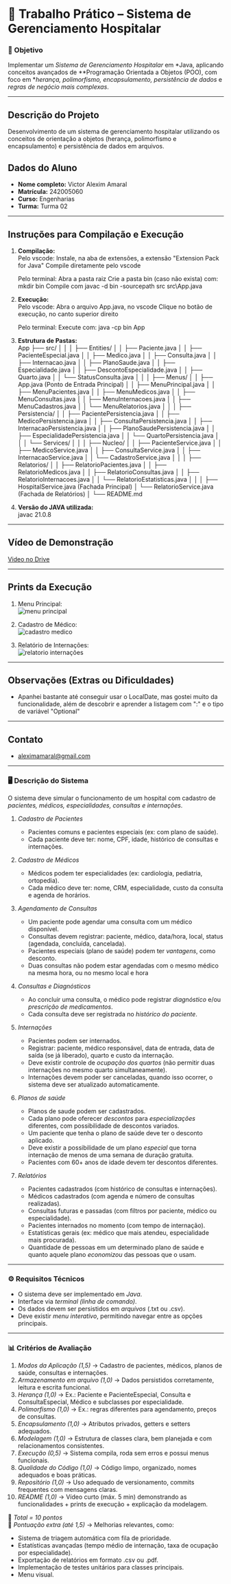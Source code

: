# 🏥 Trabalho Prático – Sistema de Gerenciamento Hospitalar  

### 🎯 Objetivo  
Implementar um *Sistema de Gerenciamento Hospitalar* em *Java, aplicando conceitos avançados de **Programação Orientada a Objetos (POO), com foco em **herança, polimorfismo, encapsulamento, persistência de dados* e *regras de negócio mais complexas*.  

---
## Descrição do Projeto

Desenvolvimento de um sistema de gerenciamento hospitalar utilizando os conceitos de orientação a objetos (herança, polimorfismo e encapsulamento) e persistência de dados em arquivos.

## Dados do Aluno

- **Nome completo:** Victor Alexim Amaral
- **Matrícula:** 242005060
- **Curso:** Engenharias
- **Turma:** Turma 02

---

## Instruções para Compilação e Execução

1. **Compilação:**  
   Pelo vscode:
      Instale, na aba de extensões, a extensão "Extension Pack for Java"
      Compile diretamente pelo vscode

   Pelo terminal:
      Abra a pasta raiz
      Crie a pasta bin (caso não exista) com:
         mkdir bin
      Compile com
         javac -d bin -sourcepath src src\App.java


2. **Execução:**  
   Pelo vscode:
      Abra o arquivo App.java, no vscode
      Clique no botão de execução, no canto superior direito

   Pelo terminal:
      Execute com:
         java -cp bin App

3. **Estrutura de Pastas:**  
 App 
├── src/
│   │
│   ├── Entities/
│   │   ├── Paciente.java
│   │   ├── PacienteEspecial.java
│   │   ├── Medico.java
│   │   ├── Consulta.java
│   │   ├── Internacao.java
│   │   ├── PlanoSaude.java
│   │   ├── Especialidade.java
│   │   ├── DescontoEspecialidade.java
│   │   ├── Quarto.java
│   │   └── StatusConsulta.java
│   │
│   ├── Menus/
│   │   ├── App.java (Ponto de Entrada Principal)
│   │   ├── MenuPrincipal.java 
│   │   ├── MenuPacientes.java
│   │   ├── MenuMedicos.java
│   │   ├── MenuConsultas.java
│   │   ├── MenuInternacoes.java
│   │   ├── MenuCadastros.java
│   │   └── MenuRelatorios.java
│   │
│   ├── Persistencia/
│   │   ├── PacientePersistencia.java
│   │   ├── MedicoPersistencia.java
│   │   ├── ConsultaPersistencia.java
│   │   ├── InternacaoPersistencia.java
│   │   ├── PlanoSaudePersistencia.java
│   │   ├── EspecialidadePersistencia.java
│   │   └── QuartoPersistencia.java
│   │
│   └── Services/
│       │
│       ├── Nucleo/
│       │   ├── PacienteService.java
│       │   ├── MedicoService.java
│       │   ├── ConsultaService.java
│       │   ├── InternacaoService.java
│       │   └── CadastroService.java
│       │
│       ├── Relatorios/
│       │   ├── RelatorioPacientes.java
│       │   ├── RelatorioMedicos.java
│       │   ├── RelatorioConsultas.java
│       │   ├── RelatorioInternacoes.java
│       │   └── RelatorioEstatisticas.java
│       │
│       ├── HospitalService.java (Fachada Principal)
│       └── RelatorioService.java (Fachada de Relatórios)
│ 
└── README.md

3. **Versão do JAVA utilizada:**  
   javac 21.0.8

---

## Vídeo de Demonstração

[Video no Drive](https://drive.google.com/file/d/1EofTG9vU47HSjfcHRXq5aMNHm1enmrzU/view?usp=sharing)

---

## Prints da Execução

1. Menu Principal:  
   ![menu principal](Prints/image.png)

2. Cadastro de Médico:  
   ![cadastro medico](Prints/image-2.png)

3. Relatório de Internações:  
   ![relatorio internações](Prints/image-3.png)

---

## Observações (Extras ou Dificuldades)

- Apanhei bastante até conseguir usar o LocalDate, mas gostei muito da funcionalidade, além de descobrir e aprender a listagem com ":" e o tipo de variável "Optional"

---

## Contato

- aleximamaral@gmail.com

---

### 🖥️ Descrição do Sistema  

O sistema deve simular o funcionamento de um hospital com cadastro de *pacientes, médicos, especialidades, consultas e internações*.  

1. *Cadastro de Pacientes*  
   - Pacientes comuns e pacientes especiais (ex: com plano de saúde).  
   - Cada paciente deve ter: nome, CPF, idade, histórico de consultas e internações.  

2. *Cadastro de Médicos*  
   - Médicos podem ter especialidades (ex: cardiologia, pediatria, ortopedia).  
   - Cada médico deve ter: nome, CRM, especialidade, custo da consulta e agenda de horários.  

3. *Agendamento de Consultas*  
   - Um paciente pode agendar uma consulta com um médico disponível.  
   - Consultas devem registrar: paciente, médico, data/hora, local, status (agendada, concluída, cancelada).  
   - Pacientes especiais (plano de saúde) podem ter *vantagens*, como desconto.  
   - Duas consultas não podem estar agendadas com o mesmo médico na mesma hora, ou no mesmo local e hora

4. *Consultas e Diagnósticos*  
   - Ao concluir uma consulta, o médico pode registrar *diagnóstico* e/ou *prescrição de medicamentos*.  
   - Cada consulta deve ser registrada no *histórico do paciente*.  

5. *Internações*  
   - Pacientes podem ser internados.  
   - Registrar: paciente, médico responsável, data de entrada, data de saída (se já liberado), quarto e custo da internação.  
   - Deve existir controle de *ocupação dos quartos* (não permitir duas internações no mesmo quarto simultaneamente).  
   - Internações devem poder ser canceladas, quando isso ocorrer, o sistema deve ser atualizado automaticamente.

6. *Planos de saúde*    
   -  Planos de saude podem ser cadastrados.
   -  Cada plano pode oferecer *descontos* para *especializações* diferentes, com possibilidade de descontos variados.
   -  Um paciente que tenha o plano de saúde deve ter o desconto aplicado.
   -  Deve existir a possibilidade de um plano *especial* que torna internação de menos de uma semana de duração gratuita.
   -  Pacientes com 60+ anos de idade devem ter descontos diferentes.

7. *Relatórios*  
   - Pacientes cadastrados (com histórico de consultas e internações).  
   - Médicos cadastrados (com agenda e número de consultas realizadas).  
   - Consultas futuras e passadas (com filtros por paciente, médico ou especialidade).  
   - Pacientes internados no momento (com tempo de internação).  
   - Estatísticas gerais (ex: médico que mais atendeu, especialidade mais procurada).  
   - Quantidade de pessoas em um determinado plano de saúde e quanto aquele plano *economizou* das pessoas que o usam.  


---

### ⚙️ Requisitos Técnicos  
- O sistema deve ser implementado em *Java*.  
- Interface via *terminal (linha de comando)*.  
- Os dados devem ser persistidos em *arquivos* (.txt ou .csv).  
- Deve existir *menu interativo*, permitindo navegar entre as opções principais.  

---

### 📊 Critérios de Avaliação  

1. *Modos da Aplicação (1,5)* → Cadastro de pacientes, médicos, planos de saúde, consultas e internações.  
2. *Armazenamento em arquivo (1,0)* → Dados persistidos corretamente, leitura e escrita funcional.  
3. *Herança (1,0)* → Ex.: Paciente e PacienteEspecial, Consulta e ConsultaEspecial, Médico e subclasses por especialidade.  
4. *Polimorfismo (1,0)* → Ex.: regras diferentes para agendamento, preços de consultas.
5. *Encapsulamento (1,0)* → Atributos privados, getters e setters adequados.  
6. *Modelagem (1,0)* → Estrutura de classes clara, bem planejada e com relacionamentos consistentes.  
7. *Execução (0,5)* → Sistema compila, roda sem erros e possui menus funcionais.  
8. *Qualidade do Código (1,0)* → Código limpo, organizado, nomes adequados e boas práticas.  
9. *Repositório (1,0)* → Uso adequado de versionamento, commits frequentes com mensagens claras.  
10. *README (1,0)* → Vídeo curto (máx. 5 min) demonstrando as funcionalidades + prints de execução + explicação da modelagem.  

🔹 *Total = 10 pontos*  
🔹 *Pontuação extra (até 1,5)* → Melhorias relevantes, como:  
- Sistema de triagem automática com fila de prioridade.  
- Estatísticas avançadas (tempo médio de internação, taxa de ocupação por especialidade).  
- Exportação de relatórios em formato .csv ou .pdf.  
- Implementação de testes unitários para classes principais.  
- Menu visual.
